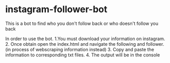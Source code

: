 # instagram-follower-bot
This is a bot to find who you don't follow back or who doesn't follow you back

In order to use the bot. 
1.You must download your information on instagram.
2. Once obtain open the index.html and navigate the following and follower. (in process of webscraping information instead)
3. Copy and paste the information to corresponding txt files.
4. The output will be in the console
